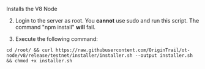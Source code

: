 Installs the V8 Node

2. Login to the server as root. You __cannot__ use sudo and run this script. The command "npm install" __will__ fail.

3. Execute the following command:

```
cd /root/ && curl https://raw.githubusercontent.com/OriginTrail/ot-node/v8/release/testnet/installer/installer.sh --output installer.sh && chmod +x installer.sh
```

